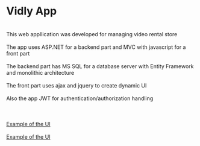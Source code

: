 # Vidly App
<br>This web appllication was developed for managing video rental store</br>
<br>The app uses ASP.NET for a backend part and MVC with javascript for a front part</br>
<br>The backend part has MS SQL for a database server with Entity Framework and monolithic architecture</br>
<br>The front part uses ajax and jquery to create dynamic UI</br>
<br>Also the app JWT for authentication/authorization handling</br>
<br></br>
<br>[Example of the UI](https://user-images.githubusercontent.com/68702044/159507565-7e20a248-23a1-499a-b7e5-98b94aece9d5.PNG)</br>
<br>[Example of the UI](https://user-images.githubusercontent.com/68702044/159507576-10650005-c53f-46f8-a0b0-45e2ae54e61e.PNG)</br>
